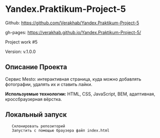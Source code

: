 # Yandex.Praktikum-Project-5

Github: https://github.com/Verakhab/Yandex.Praktikum-Project-5

gh-pages: https://verakhab.github.io/Yandex.Praktikum-Project-5/

Project work #5

Version: v.1.0.0

## Описание Проекта

Сервис Mesto: интерактивная страница, куда можно добавлять фотографии, удалять их и ставить лайки.

__Используемые технологии:__ HTML, CSS, JavaScript, BEM, адаптивная, кроссбраузерная вёрстка.

## Локальный запуск
  ```
     Склонировать репозиторий
     Запустить с помощью браузера файл index.html
  ```
